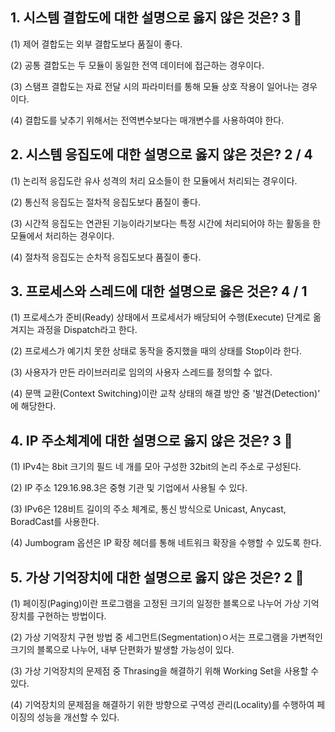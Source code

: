 ## 1. 시스템 결합도에 대한 설명으로 옳지 않은 것은? 3 🗿

(1) 제어 결합도는 외부 결합도보다 품질이 좋다.

(2) 공통 결합도는 두 모듈이 동일한 전역 데이터에 접근하는 경우이다.

(3) 스탬프 결합도는 자료 전달 시의 파라미터를 통해 모듈 상호 작용이 일어나는 경우이다.

(4) 결합도를 낮추기 위해서는 전역변수보다는 매개변수를 사용하여야 한다.

## 2. 시스템 응집도에 대한 설명으로 옳지 않은 것은? 2 / 4

(1) 논리적 응집도란 유사 성격의 처리 요소들이 한 모듈에서 처리되는 경우이다.

(2) 통신적 응집도는 절차적 응집도보다 품질이 좋다.

(3) 시간적 응집도는 연관된 기능이라기보다는 특정 시간에 처리되어야 하는 활동을 한 모듈에서 처리하는 경우이다.

(4) 절차적 응집도는 순차적 응집도보다 품질이 좋다.


## 3. 프로세스와 스레드에 대한 설명으로 옳은 것은?  4 / 1

(1) 프로세스가 준비(Ready) 상태에서 프로세서가 배당되어 수행(Execute) 단계로 옮겨지는 과정을 Dispatch라고 한다.

(2) 프로세스가 예기치 못한 상태로 동작을 중지했을 때의 상태를 Stop이라 한다.

(3) 사용자가 만든 라이브러리로 임의의 사용자 스레드를 정의할 수 없다.

(4) 문맥 교환(Context Switching)이란 교착 상태의 해결 방안 중 '발견(Detection)' 에 해당한다.


## 4. IP 주소체계에 대한 설명으로 옳지 않은 것은? 3 🗿
(1) IPv4는 8bit 크기의 필드 네 개를 모아 구성한 32bit의 논리 주소로 구성된다.

(2) IP 주소 129.16.98.3은 중형 기관 및 기업에서 사용될 수 있다.

(3) IPv6은 128비트 길이의 주소 체계로, 통신 방식으로 Unicast, Anycast, BoradCast를 사용한다.

(4) Jumbogram 옵션은 IP 확장 헤더를 통해 네트워크 확장을 수행할 수 있도록 한다.


## 5. 가상 기억장치에 대한 설명으로 옳지 않은 것은? 2  🗿

(1) 페이징(Paging)이란 프로그램을 고정된 크기의 일정한 블록으로 나누어 가상 기억장치를 구현하는 방법이다.

(2) 가상 기억장치 구현 방법 중 세그먼트(Segmentation)ㅇ서는 프로그램을 가변적인 크기의 블록으로 나누어, 내부 단편화가 발생할 가능성이 있다.

(3) 가상 기억장치의 문제점 중 Thrasing을 해결하기 위해 Working Set을 사용할 수 있다.

(4) 기억장치의 문제점을 해결하기 위한 방향으로 구역성 관리(Locality)를 수행하여 페이징의 성능을 개선할 수 있다.
